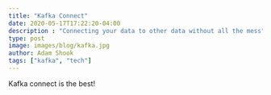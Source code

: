 ```yaml
---
title: "Kafka Connect"
date: 2020-05-17T17:22:20-04:00
description : "Connecting your data to other data without all the mess"
type: post
image: images/blog/kafka.jpg
author: Adam Shook
tags: ["kafka", "tech"]
---
```


Kafka connect is the best!
